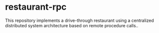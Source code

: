 # restaurant-rpc
This repository implements a drive-through restaurant using a centralized distributed system architecture based on remote procedure calls..  
